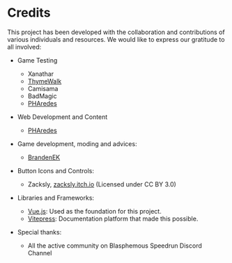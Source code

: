 # Credits

This project has been developed with the collaboration and contributions of various individuals and resources. We would like to express our gratitude to all involved:

- Game Testing
  - Xanathar
  - [ThymeWalk](https://github.com/thymemanagement)
  - Camisama
  - BadMagic
  - [PHAredes](https://github.com/PHAredes)

- Web Development and Content
  - [PHAredes](https://github.com/PHAredes)
  
- Game development, moding and advices:
  - [BrandenEK](https://github.com/BrandenEK)

- Button Icons and Controls:
  - Zacksly, [zacksly.itch.io](https://zacksly.itch.io) (Licensed under CC BY 3.0)
  
- Libraries and Frameworks:
  - [Vue.js](https://vuejs.org/): Used as the foundation for this project.
  - [Vitepress](https://vitepress.dev/): Documentation platform that made this possible.

- Special thanks:
  - All the active community on Blasphemous Speedrun Discord Channel
